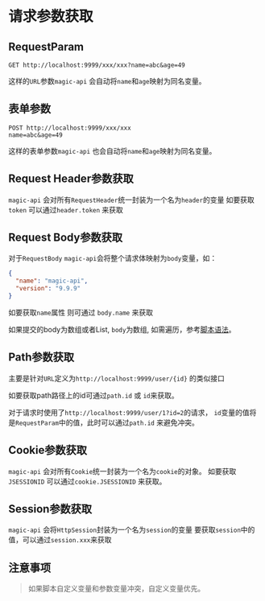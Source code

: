 # 请求参数获取


## RequestParam

```
GET http://localhost:9999/xxx/xxx?name=abc&age=49
```

这样的`URL`参数`magic-api` 会自动将`name`和`age`映射为同名变量。

## 表单参数

```
POST http://localhost:9999/xxx/xxx
name=abc&age=49
```

这样的表单参数`magic-api` 也会自动将`name`和`age`映射为同名变量。

## Request Header参数获取

`magic-api` 会对所有`RequestHeader`统一封装为一个名为`header`的变量
如要获取 `token` 可以通过`header.token` 来获取

## Request Body参数获取

对于`RequestBody` `magic-api`会将整个请求体映射为`body`变量，如：

```json
{
  "name": "magic-api",
  "version": "9.9.9"
}
```

如要获取`name`属性 则可通过 `body.name` 来获取

如果提交的body为数组或者List, `body`为数组, 如需遍历，参考[脚本语法](./grammar.html#for循环)。

## Path参数获取

主要是针对`URL`定义为`http://localhost:9999/user/{id}` 的类似接口

如要获取path路径上的id可通过`path.id` 或 `id`来获取。

对于请求时使用了`http://localhost:9999/user/1?id=2`的请求， `id`变量的值将是`RequestParam`中的值，此时可以通过`path.id` 来避免冲突。

## Cookie参数获取

`magic-api` 会对所有`Cookie`统一封装为一个名为`cookie`的对象。
如要获取 `JSESSIONID` 可以通过`cookie.JSESSIONID` 来获取。

## Session参数获取

`magic-api` 会将`HttpSession`封装为一个名为`session`的变量
要获取`session`中的值，可以通过`session.xxx`来获取

## 注意事项

> 如果脚本自定义变量和参数变量冲突，自定义变量优先。